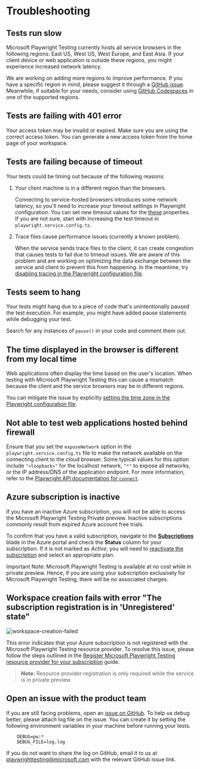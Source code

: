 # Troubleshooting

## Tests run slow 

Microsoft Playwright Testing currently hosts all service browsers in the following regions: East US, West US, West Europe, and East Asia. If your client device or web application is outside these regions, you might experience increased network latency. 

We are working on adding more regions to improve performance. If you have a specific region in mind, please suggest it through a [GitHub issue](https://aka.ms/mpt/feedback). Meanwhile, if suitable for your needs, consider using [GitHub Codespaces](https://docs.github.com/en/codespaces) in one of the supported regions. 

## Tests are failing with 401 error

Your access token may be invalid or expired. Make sure you are using the correct access token. You can generate a new access token from the home page of your workspace. 

## Tests are failing because of timeout

Your tests could be timing out because of the following reasons:    
    
1. Your client machine is in a different region than the browsers. 
    
    Connecting to service-hosted browsers introduces some network latency, so you'll need to increase your timeout settings in Playwright configuration. You can set new timeout values for the [these](https://playwright.dev/docs/test-timeouts) properties. If you are not sure, start with increasing the test timeout in `playwright.service.config.ts`.

2. Trace files cause performance issues (currently a known problem). 
        
    When the service sends trace files to the client, it can create congestion that causes tests to fail due to timeout issues. We are aware of this problem and are working on optimizing the data exchange between the service and client to prevent this from happening. In the meantime, try [disabling tracing in the Playwright configuration file](https://playwright.dev/docs/api/class-testoptions#test-options-trace).

## Tests seem to hang 

Your tests might hang due to a piece of code that's unintentionally paused the test execution. For example, you might have added pause statements while debugging your test.

Search for any instances of `pause()` in your code and comment them out.


## The time displayed in the browser is different from my local time

Web applications often display the time based on the user's location. When testing with Microsoft Playwright Testing this can cause a mismatch because the client and the service browsers may be in different regions.

You can mitigate the issue by explicitly [setting the time zone in the Playwright configuration file](https://playwright.dev/docs/emulation#locale--timezone).

## Not able to test web applications hosted behind firewall

Ensure that you set the `exposeNetwork` option in the `playwright.service.config.ts` file to make the network available on the connecting client to the cloud browser. Some typical values for this option include `"<loopback>"` for the localhost network, `"*"` to expose all networks, or the IP address/DNS of the application endpoint. For more information, refer to the [Playwright API documentation for `connect`](https://playwright.dev/docs/api/class-browsertype#browser-type-connect-option-expose-network).

## Azure subscription is inactive
If you have an inactive Azure subscription, you will not be able to access the Microsoft Playwright Testing Private preview. Inactive subscriptions commonly result from expired Azure account free trials. 

To confirm that you have a valid subscription, navigate to the [**Subscriptions**](https://portal.azure.com/#view/Microsoft_Azure_Billing/SubscriptionsBlade) blade in the Azure portal and check the **Status** column for your subscription. If it is not marked as *Active*, you will need to [reactivate the subscription](https://learn.microsoft.com/azure/cost-management-billing/manage/subscription-disabled) and select an appropriate plan. 

Important Note: Microsoft Playwright Testing is available at no cost while in private preview. Hence, if you are using your subscription exclusively for Microsoft Playwright Testing, there will be no associated charges. 

## Workspace creation fails with error "The subscription registration is in 'Unregistered' state"
![workspace-creation-failed](https://github.com/microsoft/playwright-testing-service/assets/4140290/25776787-9c9b-4453-8729-fa53d4923670)


This error indicates that your Azure subscription is not registered with the Microsoft Playwright Testing resource provider. To resolve this issue, please follow the steps outlined in the [Register Microsoft Playwright Testing resource provider for your subscription](./onboard-subscription.md#register-microsoft-playwright-testing-resource-provider-for-your-subscription) guide. 

> **Note:** Resource provider registration is only required while the service is in private preview.

## Open an issue with the product team

If you are still facing problems, open an [issue on GitHub](https://aka.ms/mpt/feedback). To help us debug better, please attach log file on the issue. You can create it by setting the following environment variables in your machine before running your tests. 
        
        DEBUG=pw:*  
        DEBUG_FILE=log.log 

If you do not want to share the log on GitHub, email it to us at playwrighttesting@microsoft.com with the relevant GitHub issue link. 
